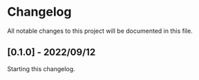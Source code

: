 # Changelog

All notable changes to this project will be documented in this file.

## [0.1.0] - 2022/09/12

Starting this changelog.
